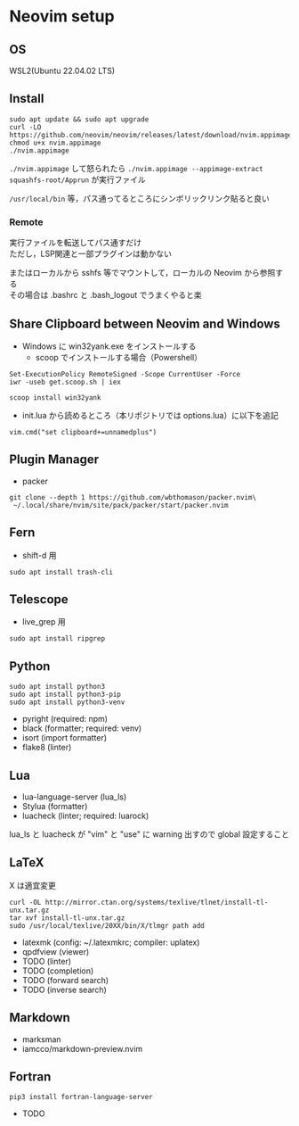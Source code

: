 # Neovim setup

## OS

WSL2(Ubuntu 22.04.02 LTS)  

## Install

```
sudo apt update && sudo apt upgrade  
curl -LO https://github.com/neovim/neovim/releases/latest/download/nvim.appimage  
chmod u+x nvim.appimage
./nvim.appimage
```
`./nvim.appimage` して怒られたら `./nvim.appimage --appimage-extract`  
`squashfs-root/Apprun` が実行ファイル  

`/usr/local/bin` 等，パス通ってるところにシンボリックリンク貼ると良い

### Remote

実行ファイルを転送してパス通すだけ  
ただし，LSP関連と一部プラグインは動かない

またはローカルから sshfs 等でマウントして，ローカルの Neovim から参照する  
その場合は .bashrc と .bash_logout でうまくやると楽

## Share Clipboard between Neovim and Windows

- Windows に win32yank.exe をインストールする
  - scoop でインストールする場合（Powershell）  
```
Set-ExecutionPolicy RemoteSigned -Scope CurrentUser -Force
iwr -useb get.scoop.sh | iex

scoop install win32yank
```

- init.lua から読めるところ（本リポジトリでは options.lua）に以下を追記
```
vim.cmd("set clipboard+=unnamedplus")
```

## Plugin Manager

- packer
```
git clone --depth 1 https://github.com/wbthomason/packer.nvim\  
 ~/.local/share/nvim/site/pack/packer/start/packer.nvim  
```

## Fern  

- shift-d 用
```
sudo apt install trash-cli
```

## Telescope

- live_grep 用
```
sudo apt install ripgrep
```
  
## Python  

```
sudo apt install python3  
sudo apt install python3-pip  
sudo apt install python3-venv  
```
- pyright (required: npm)
- black (formatter; required: venv)
- isort (import formatter)
- flake8 (linter)

## Lua

- lua-language-server (lua_ls)
- Stylua (formatter)
- luacheck (linter; required: luarock)

lua_ls と luacheck が "vim" と "use" に warning 出すので global 設定すること
  
## LaTeX  

X は適宜変更
```
curl -OL http://mirror.ctan.org/systems/texlive/tlnet/install-tl-unx.tar.gz  
tar xvf install-tl-unx.tar.gz
sudo /usr/local/texlive/20XX/bin/X/tlmgr path add
```
- latexmk (config: ~/.latexmkrc; compiler: uplatex)
- qpdfview (viewer)
- TODO (linter)
- TODO (completion)
- TODO (forward search)
- TODO (inverse search)
  
## Markdown  
- marksman
- iamcco/markdown-preview.nvim  

## Fortran
```
pip3 install fortran-language-server  
```
- TODO
